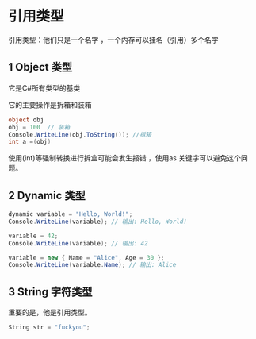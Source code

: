 # 引用类型
引用类型：他们只是一个名字 ，一个内存可以挂名（引用）多个名字
## 1 Object 类型 

它是C#所有类型的基类 

它的主要操作是拆箱和装箱  

``` c#
object obj
obj = 100  // 装箱 
Console.WriteLine(obj.ToString()); //拆箱
int a =(obj) 
```

使用(int)等强制转换进行拆盒可能会发生报错 ，使用as 关键字可以避免这个问题。

## 2 Dynamic 类型 

``` c#
dynamic variable = "Hello, World!";
Console.WriteLine(variable); // 输出: Hello, World!

variable = 42;
Console.WriteLine(variable); // 输出: 42

variable = new { Name = "Alice", Age = 30 };
Console.WriteLine(variable.Name); // 输出: Alice
```

## 3 String 字符类型 
重要的是，他是引用类型。

```c#
String str = "fuckyou";
```



